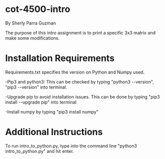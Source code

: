 # cot-4500-intro
By Sherly Parra Guzman

The purpose of this intro assignment is to print a specific 3x3 matrix and make some modifications.



# Installation Requirements
Requirements.txt specifies the version on Python and Numpy used.

-Pip3 and python3: This can be checked by typing "python3 --version", "pip3 --version" into terminal.

-Upgrade pip to avoid installation issues. This can be done by typing "pip3 install --upgrade pip" into terminal

-Install numpy by typing "pip3 install numpy"

# Additional Instructions

To run intro_to_python.py, type into the command line "python3 intro_to_python.py" and hit enter.
